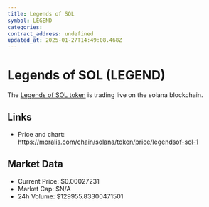 ```yaml
---
title: Legends of SOL
symbol: LEGEND
categories: 
contract_address: undefined
updated_at: 2025-01-27T14:49:08.468Z
---
```


# Legends of SOL (LEGEND)
The [Legends of SOL token](https://moralis.com/chain/solana/token/price/legendsof-sol-1) is trading live on the solana blockchain.

## Links
- Price and chart: https://moralis.com/chain/solana/token/price/legendsof-sol-1

## Market Data
- Current Price: $0.00027231
- Market Cap: $N/A
- 24h Volume: $129955.83300471501
